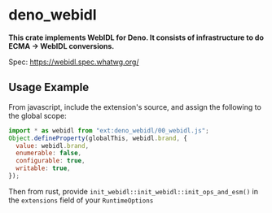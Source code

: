 # deno_webidl

**This crate implements WebIDL for Deno. It consists of infrastructure to do
ECMA -> WebIDL conversions.**

Spec: https://webidl.spec.whatwg.org/

## Usage Example

From javascript, include the extension's source, and assign the following to the
global scope:

```javascript
import * as webidl from "ext:deno_webidl/00_webidl.js";
Object.defineProperty(globalThis, webidl.brand, {
  value: webidl.brand,
  enumerable: false,
  configurable: true,
  writable: true,
});
```

Then from rust, provide `init_webidl::init_webidl::init_ops_and_esm()` in the
`extensions` field of your `RuntimeOptions`